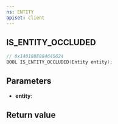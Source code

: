 ```yaml
---
ns: ENTITY
apiset: client
---
```

## IS_ENTITY_OCCLUDED

```c
// 0x140188E884645624
BOOL IS_ENTITY_OCCLUDED(Entity entity);
```


## Parameters
* **entity**:

## Return value
